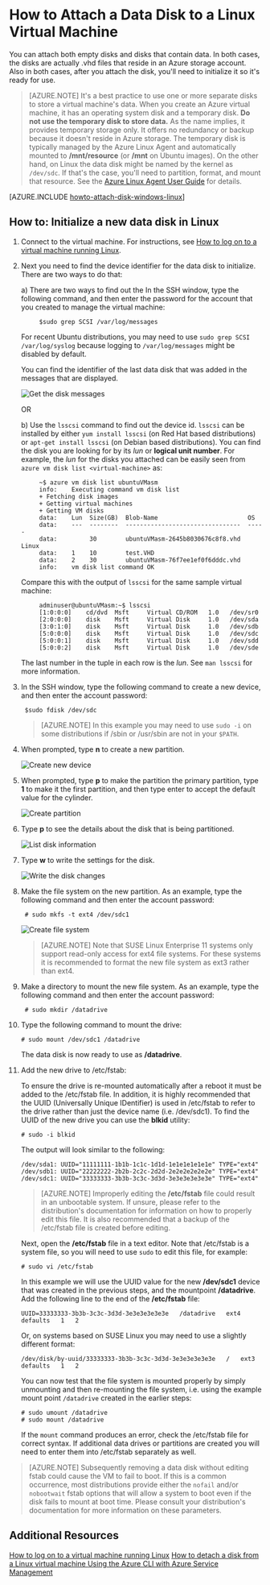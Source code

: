 <properties
	pageTitle="Attach a disk to a virtual machine running Linux in Azure"
	description="Learn how to attach a data disk to an Azure virtual machine and initialize it so it's ready for use."
	services="virtual-machines"
	documentationCenter=""
	authors="dsk-2015"
	manager="timlt"
	editor="tysonn"/>

<tags
	ms.service="virtual-machines"
	ms.workload="infrastructure-services"
	ms.tgt_pltfrm="vm-linux"
	ms.devlang="na"
	ms.topic="article"
	ms.date="08/06/2015"
	ms.author="dkshir"/>

# How to Attach a Data Disk to a Linux Virtual Machine

You can attach both empty disks and disks that contain data. In both cases, the disks are actually .vhd files that reside in an Azure storage account. Also in both cases, after you attach the disk, you'll need to initialize it so it's ready for use.

> [AZURE.NOTE] It's a best practice to use one or more separate disks to store a virtual machine's data. When you create an Azure virtual machine, it has an operating system disk and a temporary disk. **Do not use the temporary disk to store data.** As the name implies, it provides temporary storage only. It offers no redundancy or backup because it doesn't reside in Azure storage.
> The temporary disk is typically managed by the Azure Linux Agent and automatically mounted to **/mnt/resource** (or **/mnt** on Ubuntu images). On the other hand, on Linux the data disk might be named by the kernel as `/dev/sdc`. If that's the case, you'll need to partition, format, and mount that resource. See the [Azure Linux Agent User Guide][Agent] for details.

[AZURE.INCLUDE [howto-attach-disk-windows-linux](../../includes/howto-attach-disk-linux.md)]

## How to: Initialize a new data disk in Linux

1. Connect to the virtual machine. For instructions, see [How to log on to a virtual machine running Linux][Logon].



2. Next you need to find the device identifier for the data disk to initialize. There are two ways to do that:

	a) There are two ways to find out the In the SSH window, type the following command, and then enter the password for the account that you created to manage the virtual machine:

			$sudo grep SCSI /var/log/messages

	For recent Ubuntu distributions, you may need to use `sudo grep SCSI /var/log/syslog` because logging to `/var/log/messages` might be disabled by default.

	You can find the identifier of the last data disk that was added in the messages that are displayed.

	![Get the disk messages](./media/virtual-machines-linux-how-to-attach-disk/DiskMessages.png)

	OR

	b) Use the `lsscsi` command to find out the device id. `lsscsi` can be installed by either `yum install lsscsi` (on Red Hat based distributions) or `apt-get install lsscsi` (on Debian based distributions). You can find the disk you are looking for by its _lun_ or **logical unit number**. For example, the _lun_ for the disks you attached can be easily seen from `azure vm disk list <virtual-machine>` as:

			~$ azure vm disk list ubuntuVMasm
			info:    Executing command vm disk list
			+ Fetching disk images
			+ Getting virtual machines
			+ Getting VM disks
			data:    Lun  Size(GB)  Blob-Name                         OS
			data:    ---  --------  --------------------------------  -----
			data:         30        ubuntuVMasm-2645b8030676c8f8.vhd  Linux
			data:    1    10        test.VHD
			data:    2    30        ubuntuVMasm-76f7ee1ef0f6dddc.vhd
			info:    vm disk list command OK

	Compare this with the output of `lsscsi` for the same sample virtual machine:

			adminuser@ubuntuVMasm:~$ lsscsi
			[1:0:0:0]    cd/dvd  Msft     Virtual CD/ROM   1.0   /dev/sr0
			[2:0:0:0]    disk    Msft     Virtual Disk     1.0   /dev/sda
			[3:0:1:0]    disk    Msft     Virtual Disk     1.0   /dev/sdb
			[5:0:0:0]    disk    Msft     Virtual Disk     1.0   /dev/sdc
			[5:0:0:1]    disk    Msft     Virtual Disk     1.0   /dev/sdd
			[5:0:0:2]    disk    Msft     Virtual Disk     1.0   /dev/sde

	The last number in the tuple in each row is the _lun_. See `man lsscsi` for more information.

3. In the SSH window, type the following command to create a new device, and then enter the account password:

		$sudo fdisk /dev/sdc

	>[AZURE.NOTE] In this example you may need to use `sudo -i` on some distributions if /sbin or /usr/sbin are not in your `$PATH`.


4. When prompted, type **n** to create a new partition.


	![Create new device](./media/virtual-machines-linux-how-to-attach-disk/DiskPartition.png)

5. When prompted, type **p** to make the partition the primary partition, type **1** to make it the first partition, and then type enter to accept the default value for the cylinder.


	![Create partition](./media/virtual-machines-linux-how-to-attach-disk/DiskCylinder.png)



6. Type **p** to see the details about the disk that is being partitioned.


	![List disk information](./media/virtual-machines-linux-how-to-attach-disk/DiskInfo.png)



7. Type **w** to write the settings for the disk.


	![Write the disk changes](./media/virtual-machines-linux-how-to-attach-disk/DiskWrite.png)

8. Make the file system on the new partition. As an example, type the following command and then enter the account password:

		# sudo mkfs -t ext4 /dev/sdc1

	![Create file system](./media/virtual-machines-linux-how-to-attach-disk/DiskFileSystem.png)

	>[AZURE.NOTE] Note that SUSE Linux Enterprise 11 systems only support read-only access for ext4 file systems.  For these systems it is recommended to format the new file system as ext3 rather than ext4.


9. Make a directory to mount the new file system. As an example, type the following command  and then enter the account password:

		# sudo mkdir /datadrive


10. Type the following command to mount the drive:

		# sudo mount /dev/sdc1 /datadrive

	The data disk is now ready to use as **/datadrive**.


11. Add the new drive to /etc/fstab:

	To ensure the drive is re-mounted automatically after a reboot it must be added to the /etc/fstab file. In addition, it is highly recommended that the UUID (Universally Unique IDentifier) is used in /etc/fstab to refer to the drive rather than just the device name (i.e. /dev/sdc1). To find the UUID of the new drive you can use the **blkid** utility:

		# sudo -i blkid

	The output will look similar to the following:

		/dev/sda1: UUID="11111111-1b1b-1c1c-1d1d-1e1e1e1e1e1e" TYPE="ext4"
		/dev/sdb1: UUID="22222222-2b2b-2c2c-2d2d-2e2e2e2e2e2e" TYPE="ext4"
		/dev/sdc1: UUID="33333333-3b3b-3c3c-3d3d-3e3e3e3e3e3e" TYPE="ext4"


	>[AZURE.NOTE] Improperly editing the **/etc/fstab** file could result in an unbootable system. If unsure, please refer to the distribution's documentation for information on how to properly edit this file. It is also recommended that a backup of the /etc/fstab file is created before editing.

	Next, open the **/etc/fstab** file in a text editor. Note that /etc/fstab is a system file, so you will need to use `sudo` to edit this file, for example:

		# sudo vi /etc/fstab

	In this example we will use the UUID value for the new **/dev/sdc1** device that was created in the previous steps, and the mountpoint **/datadrive**. Add the following line to the end of the **/etc/fstab** file:

		UUID=33333333-3b3b-3c3c-3d3d-3e3e3e3e3e3e   /datadrive   ext4   defaults   1   2

	Or, on systems based on SUSE Linux you may need to use a slightly different format:

		/dev/disk/by-uuid/33333333-3b3b-3c3c-3d3d-3e3e3e3e3e3e   /   ext3   defaults   1   2

	You can now test that the file system is mounted properly by simply unmounting and then re-mounting the file system, i.e. using the example mount point `/datadrive` created in the earlier steps:

		# sudo umount /datadrive
		# sudo mount /datadrive

	If the `mount` command produces an error, check the /etc/fstab file for correct syntax. If additional data drives or partitions are created you will need to enter them into /etc/fstab separately as well.


>[AZURE.NOTE] Subsequently removing a data disk without editing fstab could cause the VM to fail to boot. If this is a common occurrence, most distributions provide either the `nofail` and/or `nobootwait` fstab options that will allow a system to boot even if the disk fails to mount at boot time. Please consult your distribution's documentation for more information on these parameters.

## Additional Resources
[How to log on to a virtual machine running Linux][Logon]
[How to detach a disk from a Linux virtual machine ](virtual-machines-linux-how-to-detach-disk.md)
[Using the Azure CLI with Azure Service Management](virtual-machines-command-line-tools.md)

<!--Link references-->
[Agent]: virtual-machines-linux-agent-user-guide.md
[Logon]: virtual-machines-linux-how-to-log-on.md

